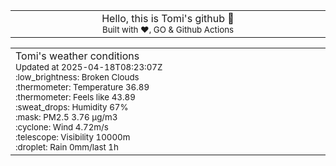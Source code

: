 
<div align="center">
<table>
<tbody>
<td align="center">
<img width="2000" height="0"><br>
Hello, this is Tomi's github 👋<br>
<sup>Built with ❤️, GO & Github Actions</sup><br>
<img width="2000" height="0">
</td>
</tbody>
</table>
</div>
<table>
<tbody>
<td align="left">
<img width="2000" height="0"><br>
Tomi's weather conditions<br>
<sup>Updated at 2025-04-18T08:23:07Z</sup><br>
<sup>:low_brightness: Broken Clouds</sup><br>
<sup>:thermometer: Temperature 36.89 </sup><br>
<sup>:thermometer: Feels like 43.89</sup><br>
<sup>:sweat_drops: Humidity 67%</sup><br>
<sup>:mask: PM2.5 3.76 μg/m3</sup><br>
<sup>:cyclone: Wind 4.72m/s </sup><br>
<sup>:telescope: Visibility 10000m </sup><br>
<sup>:droplet: Rain 0mm/last 1h </sup><br>
<img width="2000" height="0">
</td>
<td align="left">
<img width="2000" height="0"><br>
<br>
<img width="2000" height="0">
</td>
</tbody>
</table>
</div>
    
